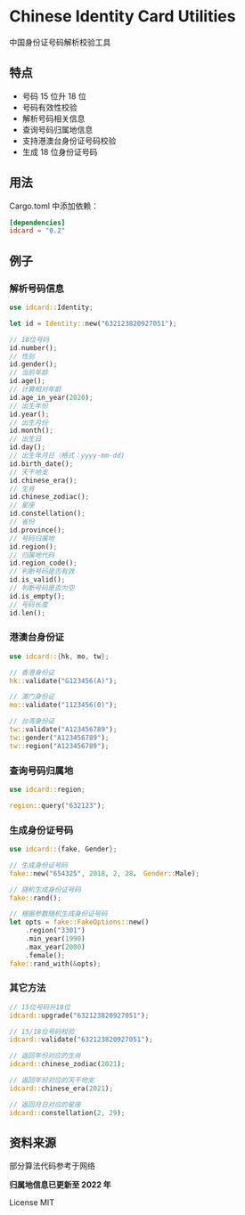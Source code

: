 # Chinese Identity Card Utilities

中国身份证号码解析校验工具

## 特点

- 号码 15 位升 18 位
- 号码有效性校验
- 解析号码相关信息
- 查询号码归属地信息
- 支持港澳台身份证号码校验
- 生成 18 位身份证号码

## 用法

Cargo.toml 中添加依赖：

```toml
[dependencies]
idcard = "0.2"

```

## 例子

### 解析号码信息

```rust
use idcard::Identity;

let id = Identity::new("632123820927051");

// 18位号码
id.number();
// 性别
id.gender();
// 当前年龄
id.age();
// 计算相对年龄
id.age_in_year(2020);
// 出生年份
id.year();
// 出生月份
id.month();
// 出生日
id.day();
// 出生年月日（格式：yyyy-mm-dd)
id.birth_date();
// 天干地支
id.chinese_era();
// 生肖
id.chinese_zodiac();
// 星座
id.constellation();
// 省份
id.province();
// 号码归属地
id.region();
// 归属地代码
id.region_code();
// 判断号码是否有效
id.is_valid();
// 判断号码是否为空
id.is_empty();
// 号码长度
id.len();

```

### 港澳台身份证

```rust
use idcard::{hk, mo, tw};

// 香港身份证
hk::validate("G123456(A)");

// 澳门身份证
mo::validate("1123456(0)");

// 台湾身份证
tw::validate("A123456789");
tw::gender("A123456789");
tw::region("A123456789");

```

### 查询号码归属地

```rust
use idcard::region;

region::query("632123");

```

### 生成身份证号码

```rust
use idcard::{fake, Gender};

// 生成身份证号码
fake::new("654325", 2018, 2, 28， Gender::Male);

// 随机生成身份证号码
fake::rand();

// 根据参数随机生成身份证号码
let opts = fake::FakeOptions::new()
    .region("3301")
    .min_year(1990)
    .max_year(2000)
    .female();
fake::rand_with(&opts);

```

### 其它方法

```rust
// 15位号码升18位
idcard::upgrade("632123820927051");

// 15/18位号码校验
idcard::validate("632123820927051");

// 返回年份对应的生肖
idcard::chinese_zodiac(2021);

// 返回年份对应的天干地支
idcard::chinese_era(2021);

// 返回月日对应的星座
idcard::constellation(2, 29);

```

## 资料来源

部分算法代码参考于网络

**归属地信息已更新至 2022 年**

License MIT
